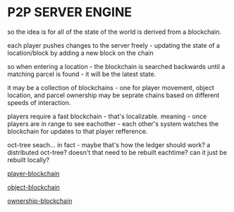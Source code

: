 # P2P SERVER ENGINE

so the idea is for all of the state of the world is derived from a blockchain.

each player pushes changes to the server freely - updating the state of a location/block by adding a new block on the chain

so when entering a location - the blockchain is searched backwards until a matching parcel is found - it will be the latest state.

it may be a collection of blockchains - one for player movement, object location, and parcel ownership may be seprate chains based on different speeds of interaction.


players require a fast blockchain - that's localizable. meaning - once players are in range to see eachother - each other's system watches the blockchain for updates to that player refference.

oct-tree seach... in fact - maybe that's how the ledger should work? a distributed oct-tree? doesn't that need to be rebuilt eachtime? can it just be rebuilt locally?

[player-blockchain](player-blockchain.md)

[object-blockchain](object-blockchain.md)

[ownership-blockchain](ownership-blockchain.md)

